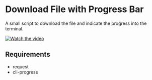 # Download File with Progress Bar
A small script to download the file and indicate the progress into the terminal.

[![Watch the video](https://i.vimeocdn.com/video/818137481.webp)](https://vimeo.com/363095669)

## Requirements
* request
* cli-progress